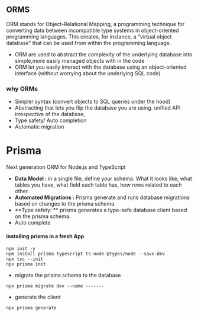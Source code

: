 ## ORMS
ORM stands for Object-Relational Mapping, a programming technique for converting data between incompatible type systems in object-oriented programming languages. This creates, for instance, a “virtual object database” that can be used from within the programming language.
- ORM are used to abstract the complexity of the underlying database into simple,more easily managed objects with in the code
- ORM let you easily interact with the database using an object-oriented interface (without worrying about the underlying SQL code)

### why ORMs

- Simpler syntax (convert objects to SQL queries under the hood)
- Abstracting that lets you flip the database you are using. unified API irrespective of the database,
- Type safety/ Auto completion
- Automatic migration


# Prisma
Next generation ORM for Node.js and TypeScript
- **Data Model :**  in a single file, define your schema. What it looks like, what tables you have, what field each table has, how rows related to each other.
- **Automated Migrations :** Prisma generate and runs database migrations based on changes to the prisma schema.
- **Type safety: ** prisma generates a type-safe database client based on the prisma schema.
- Auto complete

#### installing prisma in a fresh App
```
npm init -y
npm install prisma typescript ts-node @types/node --save-dev
npx tsc --init
npx prisma init
```

- migrate the prisma schema to the database
```
npx prisma migrate dev --name -------
```

- generate the client
```
npx prisma generate
```